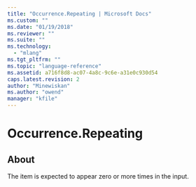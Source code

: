 ```yaml
---
title: "Occurrence.Repeating | Microsoft Docs"
ms.custom: ""
ms.date: "01/19/2018"
ms.reviewer: ""
ms.suite: ""
ms.technology: 
  - "mlang"
ms.tgt_pltfrm: ""
ms.topic: "language-reference"
ms.assetid: a716f8d8-ac07-4a8c-9c6e-a31e0c930d54
caps.latest.revision: 2
author: "Minewiskan"
ms.author: "owend"
manager: "kfile"
---
```

# Occurrence.Repeating
## About
The item is expected to appear zero or more times in the input.

